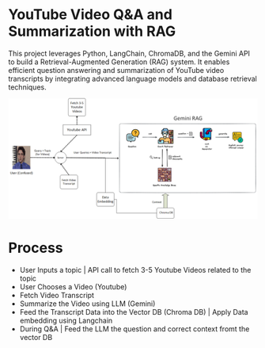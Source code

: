 # YouTube Video Q&A and Summarization with RAG


This project leverages Python, LangChain, ChromaDB, and the Gemini API to build a Retrieval-Augmented Generation (RAG) system. It enables efficient question answering and summarization of YouTube video transcripts by integrating advanced language models and database retrieval techniques.

![Project Overview](/youtubeRag.png)

# Process

- User Inputs a topic | API call to fetch 3-5 Youtube Videos related to the topic
- User Chooses a Video (Youtube)
- Fetch Video Transcript
- Summarize the Video using LLM (Gemini)
- Feed the Transcript Data into the Vector DB (Chroma DB) | Apply Data embedding using Langchain
- During Q&A | Feed the LLM the question and correct context fromt the vector DB
